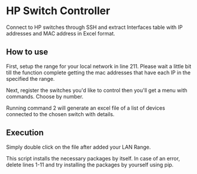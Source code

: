 # HP Switch Controller
Connect to HP switches through SSH and extract Interfaces table with IP addresses and MAC address in Excel format.

## How to use

First, setup the range for your local network in line 211. 
Please wait a little bit till the function complete getting the mac addresses that have each IP in the specified the range.

Next, register the switches you'd like to control then you'll get a menu with commands. Choose by number.

Running command 2 will generate an excel file of a list of devices connected to the chosen switch with details.
## Execution

Simply double click on the file after added your LAN Range.

This script installs the necessary packages by itself.
In case of an error, delete lines 1-11 and try installing the packages by yourself using pip.
